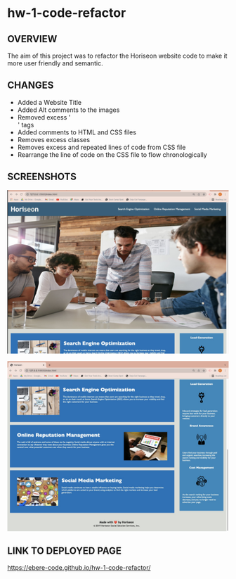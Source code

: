 # hw-1-code-refactor

## OVERVIEW
The aim of this project was to refactor the Horiseon website code to make it more user friendly and semantic.

## CHANGES
* Added a Website Title
* Added Alt comments to the images
* Removed excess '<div>' tags
* Added comments to HTML and CSS files
* Removes excess classes
* Removes excess and repeated lines of code from CSS file
* Rearrange the line of code on the CSS file to flow chronologically

## SCREENSHOTS

![screenshot of top of page](./assets/images/screenshot-of-top.png)

![screenshot of bottom of page](./assets/images/screenshot-of-bottom.png)


## LINK TO DEPLOYED PAGE

 https://ebere-code.github.io/hw-1-code-refactor/